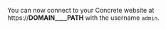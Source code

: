 You can now connect to your Concrete website at https://__DOMAIN____PATH__ with the username `admin`.
